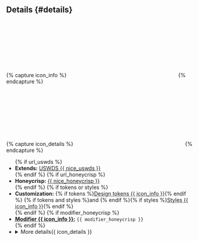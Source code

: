 ## Details {#details}

{% capture icon_info %}<svg class="usa-icon margin-left-2px" aria-hidden="true" focusable="false" role="img"><use href="{{ config.baseUrl }}uswds/img/sprite.svg#info_outline"></use></svg>{% endcapture %}

{% capture icon_details %}<svg class="usa-icon" aria-hidden="true" focusable="false" role="img"><use xlink:href="{{ config.baseUrl }}uswds/img/sprite.svg#arrow_drop_down"></use></svg>{% endcapture %}

<ul class="usa-content-list">
  {% if url_uswds %}<li><strong>Extends:</strong> <a href="{{ url_uswds }}" target="_blank" rel="noopener nofollow" class="usa-link--external">USWDS {{ nice_uswds }}</a></li>{% endif %}
  {% if url_honeycrisp %}<li><strong>Honeycrisp:</strong> <a href="{{ url_honeycrisp }}" target="_blank" rel="noopener nofollow" class="usa-link--external">{{ nice_honeycrisp }}</a></li>{% endif %}
  {% if tokens or styles %}
  <li>
    <strong>Customization:</strong> {% if tokens %}<abbr class="usa-tooltip display-inline-flex flex-align-center" data-position="bottom" title="{{ dictionary.tokens }}">Design tokens {{ icon_info }}</abbr>{% endif %}
    {% if tokens and styles %}and {% endif %}{% if styles %}<abbr class="usa-tooltip display-inline-flex flex-align-center" data-position="bottom" title="{{ dictionary.styles }}">Styles {{ icon_info }}</abbr>{% endif %}
  </li>
  {% endif %}
  {% if modifier_honeycrisp %}<li><strong><abbr class="usa-tooltip display-inline-flex flex-align-center" data-position="bottom" title="{{ dictionary.modifier }}">Modifier {{ icon_info }}:</abbr></strong> <code>{{ modifier_honeycrisp }}</code></li>{% endif %}
  <li>
    <details>
      <summary class="usa-button cfa-button usa-button--unstyled">More details{{ icon_details }}</summary>
      <p>The <b>{{ name }}</b> extends the <a href="{{ url_uswds }}" target="_blank" rel="noopener nofollow" class="usa-link--external">USWDS {{ nice_uswds }}</a>. The visual appearance is modified using <b>design tokens</b> applied to the <a href="{{ url_uswds }}{{ url_uswds_usage }}" target="_blank" rel="noopener nofollow" class="usa-link--external">USWDS {{ nice_uswds }} settings</a> from the <a href="{{ url_honeycrisp }}" target="_blank" rel="noopener nofollow" class="usa-link--external">Honeycrisp {{ nice_honeycrisp }}</a>.{% if modifier_honeycrisp %} Further styling is applied using the <b>CSS modifier</b> `.cfa-alert` to add <b>styles</b> defined in a custom stylesheet.{% endif %}</p>
    </details>
  </li>
</ul>

